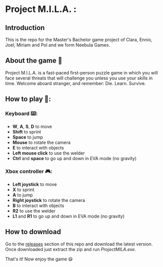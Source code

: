 # Project M.I.L.A. :

## Introduction
This is the repo for the Master's Bachelor game project of Clara, Ennio, Joel, Miriam and Pol and we form Neebula Games.

## About the game :rocket:
Project M.I.L.A. is a fast-paced first-person puzzle game in which you will face several threats that will challenge you unless you use your skills in time. Welcome aboard stranger, and remember: Die. Learn. Survive.

## How to play 👾:
### Keyboard ⌨️:
- **W**, **A**, **S**, **D** to move
- **Shift** to sprint
- **Space** to jump
- **Mouse** to rotate the camera
- **E** to interact with objects
- **Left mouse click** to use the welder
- **Ctrl** and **space** to go up and down in EVA mode (no gravity)

### Xbox controller 🎮:
- **Left joystick** to move
- **X** to sprint
- **A** to jump
- **Right joystick** to rotate the camera
- **B** to interact with objects
- **R2** to use the welder
- **L1** and **R1** to go up and down in EVA mode (no gravity)

## How to download 
Go to the [releases](https://github.com/NeebulaGames/VoidSpace/releases) section of this repo and download the latest version. Once downloaded just extract the zip and run *ProjectMILA.exe*.

That's it! Now enjoy the game :smiley:
